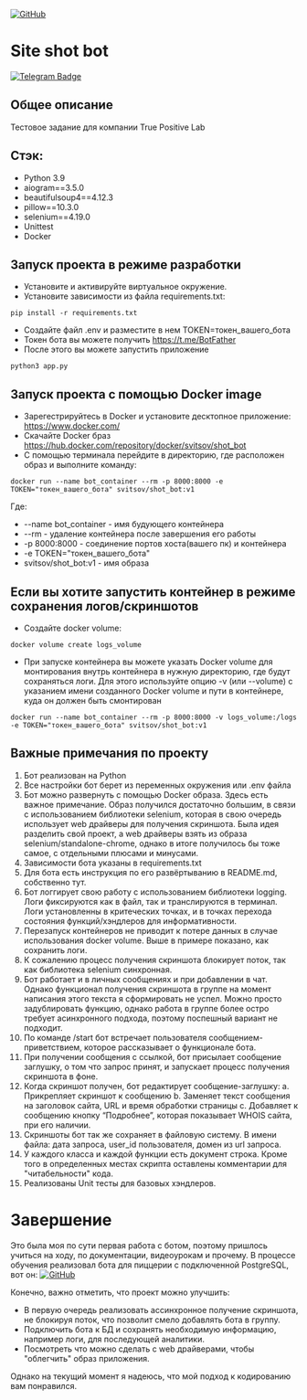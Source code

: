 [![GitHub](https://img.shields.io/badge/GitHub-Kirill--Svitsov-blue)](https://github.com/Kirill-Svitsov)
# Site shot bot 
[![Telegram Badge](https://img.shields.io/badge/-siteshotbot-blue?style=flat&logo=Telegram&logoColor=white)](https://t.me/svitsov_site_shot_bot)

## Общее описание
Тестовое задание для компании True Positive Lab


## Стэк:

- Python 3.9
- aiogram==3.5.0
- beautifulsoup4==4.12.3
- pillow==10.3.0
- selenium==4.19.0
- Unittest
- Docker

## Запуск проекта в режиме разработки

- Установите и активируйте виртуальное окружение.
- Установите зависимости из файла requirements.txt:
```
pip install -r requirements.txt
```
- Создайте файл .env и разместите в нем TOKEN=токен_вашего_бота
- Токен бота вы можете получить https://t.me/BotFather
- После этого вы можете запустить приложение
```
python3 app.py
```
## Запуск проекта с помощью Docker image
- Зарегестрируйтесь в Docker и установите десктопное приложение: https://www.docker.com/
- Скачайте Docker браз https://hub.docker.com/repository/docker/svitsov/shot_bot
- С помощью терминала перейдите в директорию, где расположен образ и выполните команду:
```
docker run --name bot_container --rm -p 8000:8000 -e TOKEN="токен_вашего_бота" svitsov/shot_bot:v1
```
Где: 
* --name bot_container - имя будующего контейнера
* --rm - удаление контейнера после завершения его работы
* -p 8000:8000 - соединение портов хоста(вашего пк) и контейнера
* -e TOKEN="токен_вашего_бота"
* svitsov/shot_bot:v1 - имя образа
## Если вы хотите запустить контейнер в режиме сохранения логов/скриншотов
- Создайте docker volume:
```
docker volume create logs_volume
```
- При запуске контейнера вы можете указать Docker volume для монтирования внутрь контейнера в нужную директорию, где будут сохраняться логи. Для этого используйте опцию -v (или --volume) с указанием имени созданного Docker volume и пути в контейнере, куда он должен быть смонтирован
```
docker run --name bot_container --rm -p 8000:8000 -v logs_volume:/logs -e TOKEN="токен_вашего_бота" svitsov/shot_bot:v1
```

## Важные примечания по проекту
1) Бот реализован на Python
2) Все настройки бот берет из переменных окружения или .env
файла
3) Бот можно развернуть с помощью Docker образа. Здесь есть важное примечание. Образ получился достаточно большим, в связи с использованием библиотеки selenium, которая в свою очередь использует web драйверы для получения скриншота. Была идея разделить свой проект, а web драйверы взять из образа selenium/standalone-chrome, однако в итоге получилось бы тоже самое, с отдельными плюсами и минусами.
4) Зависимости бота указаны в requirements.txt
5) Для бота есть инструкция по его развёртыванию в README.md, собственно тут.
6) Бот логгирует свою работу с использованием библиотеки logging. Логи фиксируются как в файл, так и транслируются в терминал. Логи установленны в критеческих точках, и в точках перехода состояния функций/хэндлеров для информативности.
7) Перезапуск контейнеров не приводит к потере данных в случае использования docker volume. Выше в примере показано, как сохранить логи.
8) К сожалению процесс получения скриншота блокирует поток, так как библиотека selenium синхронная.
9) Бот работает и в личных сообщениях и при добавлении в чат. Однако функционал получения скриншота в группе на момент написания этого текста я сформировать не успел. Можно просто задублировать функцию, однако работа в группе более остро требует асинхронного подхода, поэтому поспешный вариант не подходит.
10)  По команде /start бот встречает пользователя сообщением-приветствием,
которое рассказывает о функционале бота.
11) При получении сообщения с ссылкой, бот присылает сообщение заглушку, о том что запрос принят, и запускает процесс получения
скриншота в фоне.
12) Когда скриншот получен, бот редактирует сообщение-заглушку:
  a. Прикрепляет скриншот к сообщению
  b. Заменяет текст сообщения на заголовок сайта, URL и время обработки
  страницы
  c. Добавляет к сообщению кнопку “Подробнее”, которая
  показывает WHOIS сайта, при его наличии.
13) Скриншоты бот так же сохраняет в файловую систему. В имени файла: дата запроса, user_id пользователя, домен из
url запроса.
14) У каждого класса и каждой функции есть документ строка. Кроме того в определенных местах скрипта оставлены комментарии для "читабельности" кода.
15) Реализованы Unit тесты для базовых хэндлеров.


# Завершение
Это была моя по сути первая работа с ботом, поэтому пришлось учиться на ходу, по документации, видеоурокам и прочему.
В процессе обучения реализовал бота для пиццерии с подключенной PostgreSQL, вот он: 
[![GitHub](https://img.shields.io/badge/GitHub-Kirill--Svitsov-blue)](https://github.com/Kirill-Svitsov/pizzeria_bot)

Конечно, важно отметить, что проект можно улучшить: 
- В первую очередь реализовать ассинхронное получение скриншота, не блокируя поток, что позволит смело добавлять бота в группу.
- Подключить бота к БД и сохранять необходимую информацию, например логи, для последующей аналитики.
- Посмотреть что можно сделать с web драйверами, чтобы "облегчить" образ приложения.
  
Однако на текущий момент я надеюсь, что мой подход к кодированию вам понравился.
